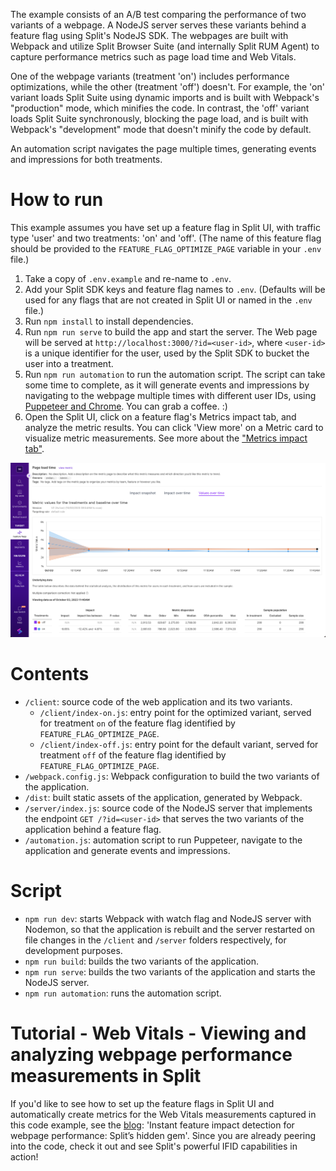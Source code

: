 The example consists of an A/B test comparing the performance of two variants of a webpage. A NodeJS server serves these variants behind a feature flag using Split's NodeJS SDK. The webpages are built with Webpack and utilize Split Browser Suite (and internally Split RUM Agent) to capture performance metrics such as page load time and Web Vitals.

One of the webpage variants (treatment 'on') includes performance optimizations, while the other (treatment 'off') doesn't. For example, the 'on' variant loads Split Suite using dynamic imports and is built with Webpack's "production" mode, which minifies the code. In contrast, the 'off' variant loads Split Suite synchronously, blocking the page load, and is built with Webpack's "development" mode that doesn't minify the code by default.

An automation script navigates the page multiple times, generating events and impressions for both treatments.

# How to run

This example assumes you have set up a feature flag in Split UI, with traffic type 'user' and two treatments: 'on' and 'off'. (The name of this feature flag should be provided to the `FEATURE_FLAG_OPTIMIZE_PAGE` variable in your `.env` file.)

1. Take a copy of `.env.example` and re-name to `.env`.
2. Add your Split SDK keys and feature flag names to `.env`. (Defaults will be used for any flags that are not created in Split UI or named in the `.env` file.)
3. Run `npm install` to install dependencies.
4. Run `npm run serve` to build the app and start the server. The Web page will be served at `http://localhost:3000/?id=<user-id>`, where `<user-id>` is a unique identifier for the user, used by the Split SDK to bucket the user into a treatment.
5. Run `npm run automation` to run the automation script. The script can take some time to complete, as it will generate events and impressions by navigating to the webpage multiple times with different user IDs, using [Puppeteer and Chrome](https://www.npmjs.com/package/puppeteer). You can grab a coffee. :)
6. Open the Split UI, click on a feature flag's Metrics impact tab, and analyze the metric results. You can click 'View more' on a Metric card to visualize metric measurements. See more about the ["Metrics impact tab"](https://help.split.io/hc/en-us/articles/360020844451-Metrics-impact-tab).

![Split UI](./screenshot.png)

# Contents

- `/client`: source code of the web application and its two variants.
  - `/client/index-on.js`: entry point for the optimized variant, served for treatment `on` of the feature flag identified by `FEATURE_FLAG_OPTIMIZE_PAGE`.
  - `/client/index-off.js`: entry point for the default variant, served for treatment `off` of the feature flag identified by `FEATURE_FLAG_OPTIMIZE_PAGE`.
- `/webpack.config.js`: Webpack configuration to build the two variants of the application.
- `/dist`: built static assets of the application, generated by Webpack.
- `/server/index.js`: source code of the NodeJS server that implements the endpoint `GET /?id=<user-id>` that serves the two variants of the application behind a feature flag.
- `/automation.js`: automation script to run Puppeteer, navigate to the application and generate events and impressions.

# Script

- `npm run dev`: starts Webpack with watch flag and NodeJS server with Nodemon, so that the application is rebuilt and the server restarted on file changes in the `/client` and `/server` folders respectively, for development purposes.
- `npm run build`: builds the two variants of the application.
- `npm run serve`: builds the two variants of the application and starts the NodeJS server.
- `npm run automation`: runs the automation script.

# Tutorial - Web Vitals - Viewing and analyzing webpage performance measurements in Split

If you'd like to see how to set up the feature flags in Split UI and automatically create metrics for the Web Vitals measurements captured in this code example, see the [blog](https://www.split.io/blog/): 'Instant feature impact detection for webpage performance: Split’s hidden gem'. Since you are already peering into the code, check it out and see Split's powerful IFID capabilities in action!
